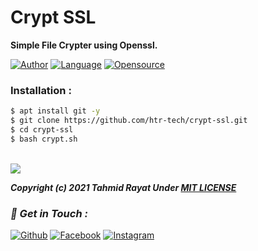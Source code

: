 # Crypt SSL
**Simple File Crypter using Openssl.**

[![Author](https://img.shields.io/badge/Author-HTR--TECH-blue)](https://github.com/htr-tech)
[![Language](https://img.shields.io/badge/Written%20in-Bash-blue)](#)
[![Opensource](https://img.shields.io/badge/Open%20Source-Yes-green)](#)

### Installation :

```bash
$ apt install git -y
$ git clone https://github.com/htr-tech/crypt-ssl.git
$ cd crypt-ssl
$ bash crypt.sh
```

<br><a href="#"><img src="https://i.ibb.co/TB1Bw8y/crypt.png"></a><br>

***Copyright (c) 2021 Tahmid Rayat Under [MIT LICENSE](https://github.com/htr-tech/crypt-ssl/blob/master/LICENSE#L1)***

### *📡 Get in Touch :*
[![Github](https://img.shields.io/badge/Github-525252?style=for-the-badge&logo=github)](https://github.com/htr-tech)
[![Facebook](https://img.shields.io/badge/Facebook-3b5998?style=for-the-badge&logo=facebook)](https://fb.com/tahmid.rayat.official)
[![Instagram](https://img.shields.io/badge/Instagram-8a3ab9?style=for-the-badge&logo=instagram)](https://www.instagram.com/tahmid.rayat)

